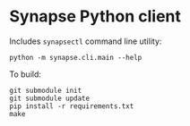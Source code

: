 # Synapse Python client

Includes `synapsectl` command line utility:

    python -m synapse.cli.main --help

To build:

    git submodule init
    git submodule update
    pip install -r requirements.txt
    make
